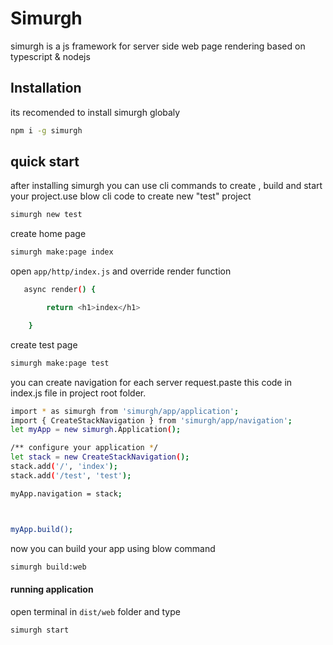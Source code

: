 # Simurgh

simurgh is a js framework for server side web page rendering based on typescript & nodejs

## Installation
its recomended to install simurgh globaly

```sh
npm i -g simurgh
```

## quick start

after installing simurgh you can use cli commands to create , build and start your project.use blow cli code to create new "test" project 

```sh
simurgh new test
```
create home page
```sh
simurgh make:page index
```
open `app/http/index.js` and override render function
```sh
   async render() {

        return <h1>index</h1>

    }
```
create test page
```sh
simurgh make:page test
```
you can create navigation for each server request.paste this code in index.js file in project root folder.

```sh
import * as simurgh from 'simurgh/app/application';
import { CreateStackNavigation } from 'simurgh/app/navigation';
let myApp = new simurgh.Application();

/** configure your application */
let stack = new CreateStackNavigation();
stack.add('/', 'index');
stack.add('/test', 'test');

myApp.navigation = stack;



myApp.build();
```
now you can build your app using blow command
```sh
simurgh build:web
```

#### running application

open terminal in `dist/web` folder and type

```sh
simurgh start
```